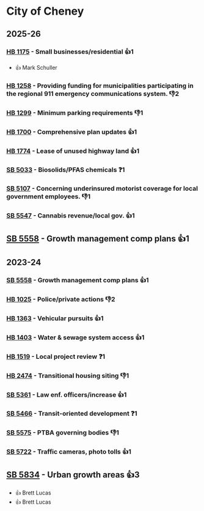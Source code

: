 # City of Cheney
## 2025-26

### [HB 1175](/bill/2025-26/hb/1175/) - Small businesses/residential 👍1  
* 👍 Mark Schuller

### [HB 1258](/bill/2025-26/hb/1258/) - Providing funding for municipalities participating in the regional 911 emergency communications system.  👎2 

### [HB 1299](/bill/2025-26/hb/1299/) - Minimum parking requirements  👎1 

### [HB 1700](/bill/2025-26/hb/1700/) - Comprehensive plan updates 👍1  

### [HB 1774](/bill/2025-26/hb/1774/) - Lease of unused highway land 👍1  

### [SB 5033](/bill/2025-26/sb/5033/) - Biosolids/PFAS chemicals   ❓1

### [SB 5107](/bill/2025-26/sb/5107/) - Concerning underinsured motorist coverage for local government employees.  👎1 

### [SB 5547](/bill/2025-26/sb/5547/) - Cannabis revenue/local gov. 👍1  

## [SB 5558](/bill/2025-26/sb/5558/) - Growth management comp plans 👍1  

## 2023-24

### [SB 5558](/bill/2023-24/sb/5558/) - Growth management comp plans 👍1  

### [HB 1025](/bill/2023-24/hb/1025/) - Police/private actions  👎2 

### [HB 1363](/bill/2023-24/hb/1363/) - Vehicular pursuits 👍1  

### [HB 1403](/bill/2023-24/hb/1403/) - Water & sewage system access 👍1  

### [HB 1519](/bill/2023-24/hb/1519/) - Local project review   ❓1

### [HB 2474](/bill/2023-24/hb/2474/) - Transitional housing siting  👎1 

### [SB 5361](/bill/2023-24/sb/5361/) - Law enf. officers/increase 👍1  

### [SB 5466](/bill/2023-24/sb/5466/) - Transit-oriented development   ❓1

### [SB 5575](/bill/2023-24/sb/5575/) - PTBA governing bodies  👎1 

### [SB 5722](/bill/2023-24/sb/5722/) - Traffic cameras, photo tolls 👍1  

## [SB 5834](/bill/2023-24/sb/5834/) - Urban growth areas 👍3  
* 👍 Brett Lucas
* 👍 Brett Lucas

